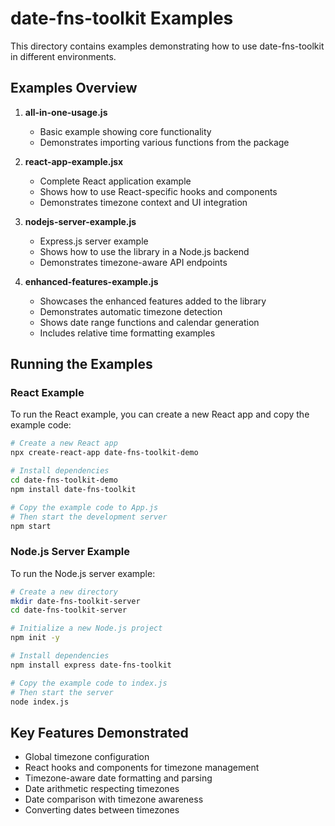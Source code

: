 # date-fns-toolkit Examples

This directory contains examples demonstrating how to use date-fns-toolkit in different environments.

## Examples Overview

1. **all-in-one-usage.js**
   - Basic example showing core functionality
   - Demonstrates importing various functions from the package

2. **react-app-example.jsx**
   - Complete React application example
   - Shows how to use React-specific hooks and components
   - Demonstrates timezone context and UI integration

3. **nodejs-server-example.js**
   - Express.js server example
   - Shows how to use the library in a Node.js backend
   - Demonstrates timezone-aware API endpoints

4. **enhanced-features-example.js**
   - Showcases the enhanced features added to the library
   - Demonstrates automatic timezone detection
   - Shows date range functions and calendar generation
   - Includes relative time formatting examples

## Running the Examples

### React Example

To run the React example, you can create a new React app and copy the example code:

```bash
# Create a new React app
npx create-react-app date-fns-toolkit-demo

# Install dependencies
cd date-fns-toolkit-demo
npm install date-fns-toolkit

# Copy the example code to App.js
# Then start the development server
npm start
```

### Node.js Server Example

To run the Node.js server example:

```bash
# Create a new directory
mkdir date-fns-toolkit-server
cd date-fns-toolkit-server

# Initialize a new Node.js project
npm init -y

# Install dependencies
npm install express date-fns-toolkit

# Copy the example code to index.js
# Then start the server
node index.js
```

## Key Features Demonstrated

- Global timezone configuration
- React hooks and components for timezone management
- Timezone-aware date formatting and parsing
- Date arithmetic respecting timezones
- Date comparison with timezone awareness
- Converting dates between timezones 